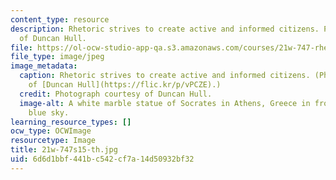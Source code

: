 ```yaml
---
content_type: resource
description: Rhetoric strives to create active and informed citizens. Photograph courtesy
  of Duncan Hull.
file: https://ol-ocw-studio-app-qa.s3.amazonaws.com/courses/21w-747-rhetoric-spring-2015/6d6d1bbf441bc542cf7a14d50932bf32_21w-747s15-th.jpg
file_type: image/jpeg
image_metadata:
  caption: Rhetoric strives to create active and informed citizens. (Photograph courtesy
    of [Duncan Hull](https://flic.kr/p/vPCZE).)
  credit: Photograph courtesy of Duncan Hull.
  image-alt: A white marble statue of Socrates in Athens, Greece in front of a clear
    blue sky.
learning_resource_types: []
ocw_type: OCWImage
resourcetype: Image
title: 21w-747s15-th.jpg
uid: 6d6d1bbf-441b-c542-cf7a-14d50932bf32
---
```

